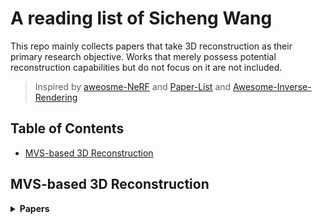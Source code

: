 # A reading list of Sicheng Wang

This repo mainly collects papers that take 3D reconstruction as their primary research objective. Works that merely possess potential reconstruction capabilities but do not focus on it are not included.

> Inspired by [aweosme-NeRF](https://github.com/awesome-NeRF/awesome-NeRF) and [Paper-List](https://github.com/YanjieZe/Paper-List?tab=readme-ov-file) and [Awesome-Inverse-Rendering
](https://github.com/ingra14m/Awesome-Inverse-Rendering?tab=readme-ov-file#nerf-based-inverse-rendering)


## Table of Contents
- [MVS-based 3D Reconstruction](#mvs-based-3d-reconstruction)


## MVS-based 3D Reconstruction
<details>
<summary><b>Papers</b></summary>

- Before Papers  
    - [Awesome-MVS](https://github.com/walsvid/Awesome-MVS)

- ICG-MVSNet: Learning Intra-view and Cross-view Relationships for Guidance in Multi-View Stereo
    - Pulication: ICME 2025
    - [paper](https://arxiv.org/pdf/2503.21525) [code](https://github.com/YuhsiHu/ICG-MVSNet)

</details>


